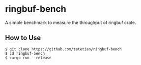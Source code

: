 # ringbuf-bench

A simple benchmark to measure the throughput of ringbuf crate.

## How to Use

```
$ git clone https://github.com/tatetian/ringbuf-bench
$ cd ringbuf-bench
$ cargo run --release
```

